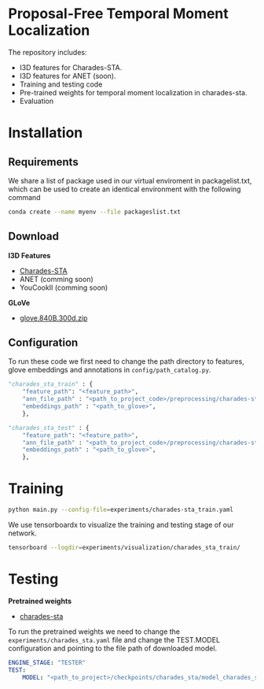 # Proposal-Free Temporal Moment Localization

The repository includes:
* I3D features for Charades-STA.
* I3D features for ANET (soon).
* Training and testing code
* Pre-trained weights for temporal moment localization in charades-sta.
* Evaluation

# Installation
## Requirements
We share a list of package used in our virtual enviroment in packagelist.txt, which can be used to create an identical environment with the following command

```bash
conda create --name myenv --file packageslist.txt
```

## Download

**I3D Features**
* [Charades-STA](https://drive.google.com/open?id=16CNli3XE8B_Bsr3EzcRHu-VSI_juvv8t)
* ANET (comming soon)
* YouCookII (comming soon)
  
**GLoVe**
* [glove.840B.300d.zip](http://nlp.stanford.edu/data/glove.840B.300d.zip)

## Configuration
To run these code we first need to change the path directory to features, glove embeddings and annotations in `config/path_catalog.py`.

```python
"charades_sta_train" : {
    "feature_path": "<feature_path>",
    "ann_file_path" : "<path_to_project_code>/preprocessing/charades-sta/charades_sta_train_tokens.json",
    "embeddings_path" : "<path_to_glove>",
    },

"charades_sta_test" : {
    "feature_path": "<feature_path>",
    "ann_file_path" : "<path_to_project_code>/preprocessing/charades-sta/charades_sta_test_tokens.json",
    "embeddings_path" : "<path_to_glove>",
    },
```

  
# Training

```bash
python main.py --config-file=experiments/charades-sta_train.yaml
```

We use tensorboardx to visualize the training and testing stage of our network. 

```bash
tensorboard --logdir=experiments/visualization/charades_sta_train/
```
# Testing

**Pretrained weights**
* [charades-sta](https://drive.google.com/open?id=1SwvR-CeB3xL-UdqiHSPMoWRT2RFmP9Jh)

To run the pretrained weights we need to change the `experiments/charades_sta.yaml`  file and change the TEST.MODEL configuration and pointing to the file path of downloaded model.

```yaml
ENGINE_STAGE: "TESTER"
TEST:
    MODEL: "<path_to_project>/checkpoints/charades_sta/model_charades_sta"
```


    

